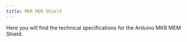 ```yaml
---
title: MKR MEM Shield
---
```


<TechSpecDescription>
Here you will find the technical specifications for the Arduino MKR MEM Shield.
</TechSpecDescription>